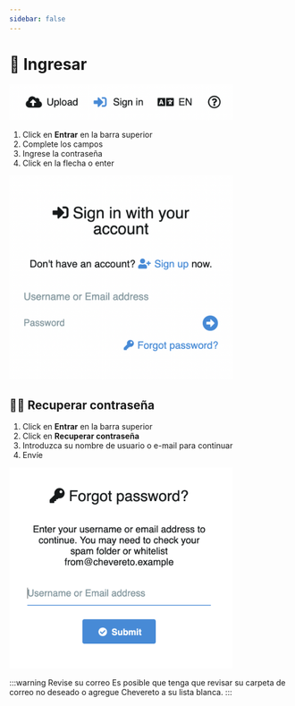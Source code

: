 ```yaml
---
sidebar: false
---
```


# 🔑 Ingresar

<img class="media-screen" src="../src/screen/entrar.png" width="400"/>

1. Click en **Entrar** en la barra superior
2. Complete los campos
3. Ingrese la contraseña
4. Click en la flecha o enter

<img class="media-screen" src="../src/screen/login.png" width="400"/>

## 🤦‍♂️ Recuperar contraseña

1. Click en **Entrar** en la barra superior
2. Click en **Recuperar contraseña**
3. Introduzca su nombre de usuario o e-mail para continuar
4. Envíe

<img class="media-screen" src="../src/screen/forgot.png" width="400"/>

:::warning Revise su correo
Es posible que tenga que revisar su carpeta de correo no deseado o agregue Chevereto a su lista blanca.
:::
